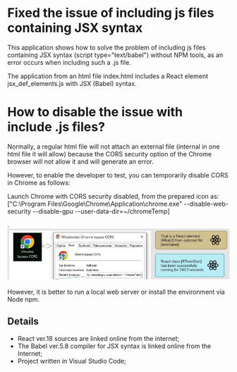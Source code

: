 # Fixed the issue of including js files containing JSX syntax

This application shows how to solve the problem of including js files containing JSX syntax (script type="text/babel") without NPM tools, as an error occurs when including such a .js file.

The application from an html file index.html includes a React element jsx_def_elements.js with JSX (Babel) syntax.  

# How to disable the issue with include .js files?

Normally, a regular html file will not attach an external file 
      (internal in one html file it will allow) because the CORS security option of 
      the Chrome browser will not allow it and will generate an error.

However, to enable the developer to test, you can temporarily disable CORS in Chrome as follows:

Launch Chrome with CORS security disabled, from the prepared icon as: 
["C:\Program Files\Google\Chrome\Application\chrome.exe" --disable-web-security --disable-gpu --user-data-dir=~/chromeTemp] 

.
![](Element_ok.jpg)

However, it is better to run a local web server or install the environment via Node npm.

## Details

- React ver.18 sources are linked online from the internet;
- The Babel ver.5.8 compiler for JSX syntax is linked online from the Internet;
- Project written in Visual Studio Code;
